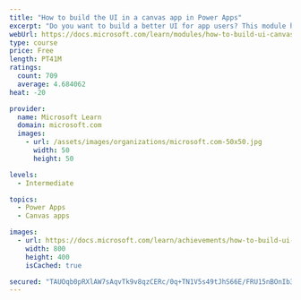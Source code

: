 ```yaml
---
title: "How to build the UI in a canvas app in Power Apps"
excerpt: "Do you want to build a better UI for app users? This module helps you do that using themes, icons, images, personalization, different form factors, and controls."
webUrl: https://docs.microsoft.com/learn/modules/how-to-build-ui-canvas-app/
type: course
price: Free
length: PT41M
ratings:
  count: 709
  average: 4.684062
heat: -20

provider:
  name: Microsoft Learn
  domain: microsoft.com
  images:
    - url: /assets/images/organizations/microsoft.com-50x50.jpg
      width: 50
      height: 50

levels:
  - Intermediate

topics:
  - Power Apps
  - Canvas apps

images:
  - url: https://docs.microsoft.com/learn/achievements/how-to-build-ui-canvas-app-social.png
    width: 800
    height: 400
    isCached: true

secured: "TAUOqb0pRXlAW7sAqvTk9v8qzCERc/0q+TN1V5s49tJhS66E/FRU15nBOnIb3950OMuyZx85TpUBtM1rl8wUC7Zyk2V0jhbPr7yOJ9ekC+kjacUgKkSMZn9KdmB8/Vfi8ml7qnR3adsuUrY+9A1ydKuzdDquH+I1w5Lmla56z4JmwPXMdJpiweducnzWSs4/H9CVqKJHOEvUu7OM4cebFZJU/BuAiU4QIRiaEUAbZkpbzGSxoVL1kWr5iv59dmFG/2PpK4Oytu0XXjQwbrDtMNwd4x7A32iAkQIDp4tWpmwRbt0/e4amPykhPt7nunqDMZ8EwBU+/pH3HptUxZBnMQXJciawMmFq+qympiVjZA2ZeC2ziRyMmjH/u1QoAjQ1SMkyZEhSnzyqxgtZhbXWK8p0dyjfelfGB/WFnPcFKfA=;fJ7up0dsH5wNG+rCNVXZoA=="
---
```


